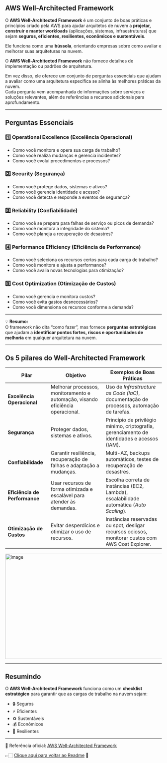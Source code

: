 ## AWS Well-Architected Framework

O **AWS Well-Architected Framework** é um conjunto de boas práticas e princípios criado pela AWS para ajudar arquitetos de nuvem a **projetar, construir e manter workloads** (aplicações, sistemas, infraestruturas) que sejam **seguros, eficientes, resilientes, econômicos e sustentáveis**.  

Ele funciona como uma **bússola**, orientando empresas sobre como avaliar e melhorar suas arquiteturas na nuvem.  

O **AWS Well-Architected Framework** não fornece detalhes de implementação ou padrões de arquitetura.  

Em vez disso, ele oferece um conjunto de perguntas essenciais que ajudam a avaliar como uma arquitetura específica se alinha às melhores práticas da nuvem.  
Cada pergunta vem acompanhada de informações sobre serviços e soluções relevantes, além de referências a recursos adicionais para aprofundamento.  

---

## Perguntas Essenciais

### 1️⃣ Operational Excellence (Excelência Operacional)
- Como você monitora e opera sua carga de trabalho?  
- Como você realiza mudanças e gerencia incidentes?  
- Como você evolui procedimentos e processos?  

### 2️⃣ Security (Segurança)
- Como você protege dados, sistemas e ativos?  
- Como você gerencia identidade e acesso?  
- Como você detecta e responde a eventos de segurança?  

### 3️⃣ Reliability (Confiabilidade)
- Como você se prepara para falhas de serviço ou picos de demanda?  
- Como você monitora a integridade do sistema?  
- Como você planeja a recuperação de desastres?  

### 4️⃣ Performance Efficiency (Eficiência de Performance)
- Como você seleciona os recursos certos para cada carga de trabalho?  
- Como você monitora e ajusta a performance?  
- Como você avalia novas tecnologias para otimização?  

### 5️⃣ Cost Optimization (Otimização de Custos)
- Como você gerencia e monitora custos?  
- Como você evita gastos desnecessários?  
- Como você dimensiona os recursos conforme a demanda?  

---

💡 **Resumo:**  
O framework não dita “como fazer”, mas fornece **perguntas estratégicas** que ajudam a **identificar pontos fortes, riscos e oportunidades de melhoria** em qualquer arquitetura na nuvem.


---

## Os 5 pilares do Well-Architected Framework

| **Pilar**                    | **Objetivo**                                                                 | **Exemplos de Boas Práticas**                                                                 |
|-------------------------------|-------------------------------------------------------------------------------|------------------------------------------------------------------------------------------------|
| **Excelência Operacional**    | Melhorar processos, monitoramento e automação, visando eficiência operacional. | Uso de *Infrastructure as Code (IaC)*, documentação de processos, automação de tarefas.        |
| **Segurança**                 | Proteger dados, sistemas e ativos.                                            | Princípio de privilégio mínimo, criptografia, gerenciamento de identidades e acessos (IAM).    |
| **Confiabilidade**            | Garantir resiliência, recuperação de falhas e adaptação a mudanças.           | Multi-AZ, backups automáticos, testes de recuperação de desastres.                             |
| **Eficiência de Performance** | Usar recursos de forma otimizada e escalável para atender às demandas.         | Escolha correta de instâncias (EC2, Lambda), escalabilidade automática (*Auto Scaling*).       |
| **Otimização de Custos**      | Evitar desperdícios e otimizar o uso de recursos.                              | Instâncias reservadas ou spot, desligar recursos ociosos, monitorar custos com AWS Cost Explorer. |

<img width="680" height="337" alt="image" src="https://github.com/user-attachments/assets/509c69b1-3136-490c-abf6-2cb7f2f84646" />

---

## Resumindo
O **AWS Well-Architected Framework** funciona como um **checklist estratégico** para garantir que as cargas de trabalho na nuvem sejam:  
- 🔒 Seguros  
- ⚡ Eficientes  
- ♻️ Sustentáveis  
- 💰 Econômicos  
- 🔄 Resilientes  

---

🔗 Referência oficial: [AWS Well-Architected Framework](https://aws.amazon.com/architecture/well-architected)

👉🏻 [Clique aqui para voltar ao Readme](https://github.com/DrikaDev/Estudando-AWS-Cloud-Practitioner/blob/main/README.md) 📒
